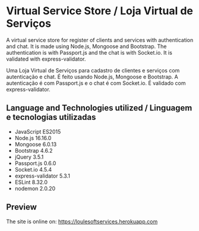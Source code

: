 # Virtual Service Store / Loja Virtual de Serviços

A virtual service store for register of clients and services with authentication and chat. It is made using Node.js, Mongoose and Bootstrap. The authentication is with Passport.js and the chat is with Socket.io. It is validated with express-validator.

Uma Loja Virtual de Serviços para cadastro de clientes e serviços com autenticação e chat. É feito usando Node.js, Mongoose e Bootstrap. A autenticação é com Passport.js e o chat é com Socket.io. É validado com express-validator.

## Language and Technologies utilized / Linguagem e tecnologias utilizadas

- JavaScript ES2015
- Node.js 16.16.0
- Mongoose 6.0.13
- Bootstrap 4.6.2
- jQuery 3.5.1
- Passport.js 0.6.0
- Socket.io 4.5.4
- express-validator 5.3.1
- ESLint 8.32.0
- nodemon 2.0.20

## Preview

The site is online on: https://loulesoftservices.herokuapp.com
